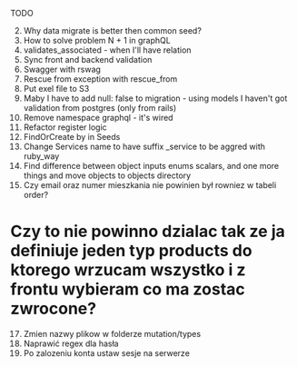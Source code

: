 TODO

2) Why data migrate is better then common seed?
3) How to solve problem N + 1 in graphQL
4) validates_associated - when I'll have relation
5) Sync front and backend validation
6) Swagger with rswag
7) Rescue from exception with rescue_from
8) Put exel file to S3
9) Maby I have to add null: false to migration - using models I haven't got validation from postgres (only from rails)
10) Remove namespace graphql - it's wired
11) Refactor register logic
12) FindOrCreate by in Seeds
13) Change Services name to have suffix _service to be aggred with ruby_way
14) Find difference between object inputs enums scalars, and one more things and move objects to objects directory
16) Czy email oraz numer mieszkania nie powinien był rowniez w tabeli order?
# Czy to nie powinno dzialac tak ze ja definiuje jeden typ products do ktorego wrzucam wszystko i z frontu wybieram co ma zostac zwrocone?
17) Zmien nazwy plikow w folderze mutation/types
18) Naprawić regex dla hasła
19) Po zalozeniu konta ustaw sesje na serwerze

